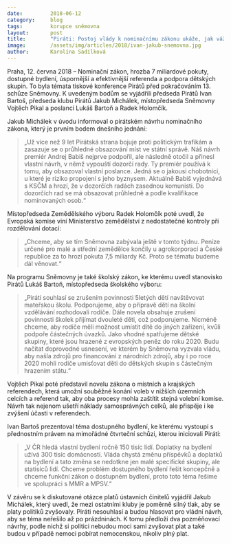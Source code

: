 ```yaml
---
date:         2018-06-12
category:     blog
tags:         korupce sněmovna
layout:       post
title:        "Piráti: Postoj vlády k nominačnímu zákonu ukáže, jak vážně to myslí s bojem proti korupci"
image:        /assets/img/articles/2018/ivan-jakub-snemovna.jpg
author:       Karolína Sadílková
---
```


Praha, 12. června 2018 – Nominační zákon, hrozba 7 miliardové pokuty, dostupné bydlení, úspornější a efektivnější referenda a podpora dětských skupin. To byla témata tiskové konference Pirátů před pokračováním 13. schůze Sněmovny. K uvedeným bodům se vyjádřili předseda Pirátů Ivan Bartoš, předseda klubu Pirátů Jakub Michálek, místopředseda Sněmovny Vojtěch Pikal a poslanci Lukáš Bartoň a Radek Holomčík.

Jakub Michálek v úvodu informoval o pirátském návrhu nominačního zákona, který je prvním bodem dnešního jednání: 

> „Už více než 9 let Pirátská strana bojuje proti politickým trafikám a zasazuje se o průhledné obsazování míst ve státní správě. Náš návrh premiér Andrej Babiš nejprve podpořil, ale následně otočil a přinesl vlastní návrh, v němž vypouští dozorčí rady. Ty premiér používá k tomu, aby obsazoval vlastní poslance. Jedná se o jakousi chobotnici, u které je riziko propojení s jeho byznysem. Aktuálně Babiš vyjednává s KSČM a hrozí, že v dozorčích radách zasednou komunisti. Do dozorčích rad se má obsazovat průhledně a podle kvalifikace nominovaných osob.“

Místopředseda Zemědělského výboru Radek Holomčík poté uvedl, že Evropská komise viní Ministerstvo zemědělství z nedostatečné kontroly při rozdělování dotací: 

> „Chceme, aby se tím Sněmovna zabývala ještě v tomto týdnu. Peníze určené pro malé a střední zemědělce končily u agrokorporací a České republice za to hrozí pokuta 7,5 miliardy Kč. Proto se tématu budeme dál věnovat.“

Na programu Sněmovny je také školský zákon, ke kterému uvedl stanovisko Pirátů Lukáš Bartoň, místopředseda školského výboru: 

> „Piráti souhlasí se zrušením povinnosti 5letých dětí navštěvovat mateřskou školu. Podporujeme, aby o přípravě dětí na školní vzdělávání rozhodovali rodiče. Dále novela obsahuje zrušení povinnosti školek přijímat dvouleté děti, což podporujeme. Nicméně chceme, aby rodiče měli možnost umístit dítě do jiných zařízení, kvůli podpoře částečných úvazků. Jako vhodné spatřujeme dětské skupiny, které jsou hrazené z evropských peněz do roku 2020. Budu načítat doprovodné usnesení, ve kterém by Sněmovna vyzvala vládu, aby našla zdrojů pro financování z národních zdrojů, aby i po roce 2020 mohli rodiče umisťovat děti do dětských skupin s částečným hrazením státu.“

Vojtěch Pikal poté představil novelu zákona o místních a krajských referendech, která umožní souběžné konání voleb v nižších územních celcích a referend tak, aby oba procesy mohla zaštítit stejná volební komise. Návrh tak nejenom ušetří náklady samosprávných celků, ale přispěje i ke zvýšení účasti v referendech.

Ivan Bartoš prezentoval téma dostupného bydlení, ke kterému vystoupí s přednostním právem na mimořádné čtvrteční schůzi, kterou iniciovali Piráti: 

> „V ČR hledá vlastní bydlení ročně 150 tisíc lidí. Doplatky na bydlení užívá 300 tisíc domácností. Vláda chystá změnu příspěvků a doplatků na bydlení a tato změna se nedotkne jen malé specifické skupiny, ale statisíců lidí. Chceme problém dostupného bydlení řešit koncepčně a chceme funkční zákon o dostupném bydlení, proto toto téma řešíme ve spolupráci s MMR a MPSV.“

V závěru se k diskutované otázce platů ústavních činitelů vyjádřil Jakub Michálek, který uvedl, že mezi ostatními kluby je poměrně silný tlak, aby se platy politiků zvyšovaly. Piráti nesouhlasí a budou hlasovat pro vládní návrh, aby se téma neřešilo až po prázdninách. K tomu předloží dva pozměňovací návrhy, podle nichž si politici nebudou moci sami zvyšovat plat a také budou v případě nemoci pobírat nemocenskou, nikoliv plný plat.
